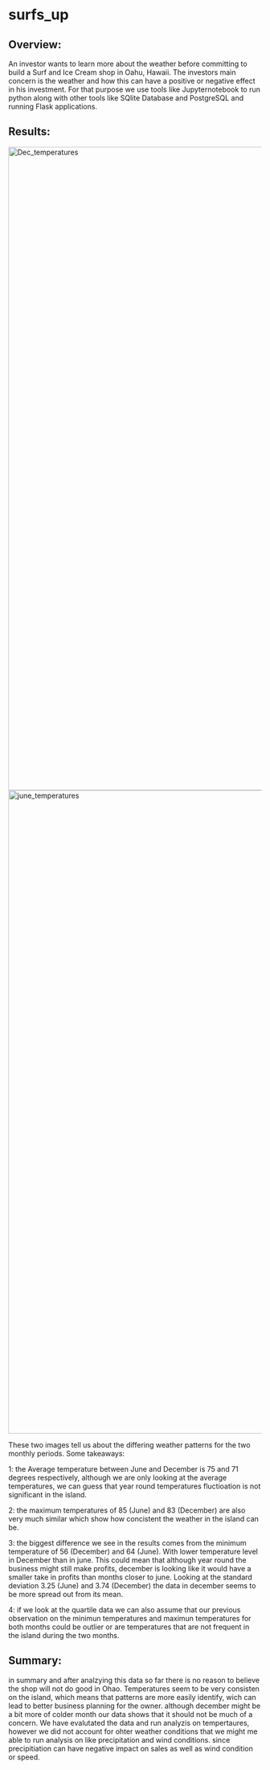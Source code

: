 # surfs_up

## Overview:
An investor wants to learn more about the weather before committing to build a Surf and Ice Cream shop in Oahu, Hawaii. The investors main concern is the weather and how this can have a positive or negative effect in his investment. For that purpose we use tools like Jupyternotebook to run python along with other tools like SQlite Database and PostgreSQL and running Flask applications.

## Results:
<img width="1280" alt="Dec_temperatures" src="https://user-images.githubusercontent.com/90356052/142789900-6cb49180-d2d6-4e8f-a265-f139a9d1da7a.png">

<img width="1280" alt="june_temperatures" src="https://user-images.githubusercontent.com/90356052/142789905-b82a6b00-ac86-432f-8c9e-d7781a4f5bbb.png">

These two images tell us about the differing weather patterns for the two monthly periods. Some takeaways:

1: the Average temperature between June and December is 75 and 71 degrees respectively, although we are only looking at the average temperatures, we can guess that year round temperatures fluctioation is not significant in the island. 

2: the maximum temperatures of 85 (June) and 83 (December) are also very much similar which show how concistent the weather in the island can be.

3: the biggest difference we see in the results comes from the minimum temperature of 56 (December) and 64 (June). With lower temperature level in December than in june. This could mean that although year round the business might still make profits, december is looking like it would have a smaller take in profits than months closer to june. Looking at the standard deviation 3.25 (June) and 3.74 (December) the data in december seems to be more spread out from its mean.

4: if we look at the quartile data we can also assume that our previous observation on the minimun temperatures and maximun temperatures for both months could be outlier or are temperatures that are not frequent in the island during the two months.

## Summary:

in summary and after analzying this data so far there is no reason to believe the shop will not do good in Ohao. Temperatures seem to be very consisten on the island, which means that patterns are more easily identify, wich can lead to better business planning for the owner. although december might be a bit more of colder month our data shows that it should not be much of a concern. We have evalutated the data and run analyzis on tempertaures, however we did not account for ohter weather conditions that we might me able to run analysis on like precipitation and wind conditions. since precipitiation can have negative impact on sales as well as wind condition or speed. 

